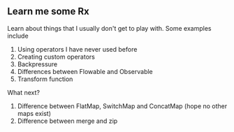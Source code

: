 ## Learn me some Rx

Learn about things that I usually don't get to play with. Some examples include

1. Using operators I have never used before
2. Creating custom operators
3. Backpressure
4. Differences between Flowable and Observable
5. Transform function

What next?

1. Difference between FlatMap, SwitchMap and ConcatMap (hope no other maps exist)
2. Difference between merge and zip
